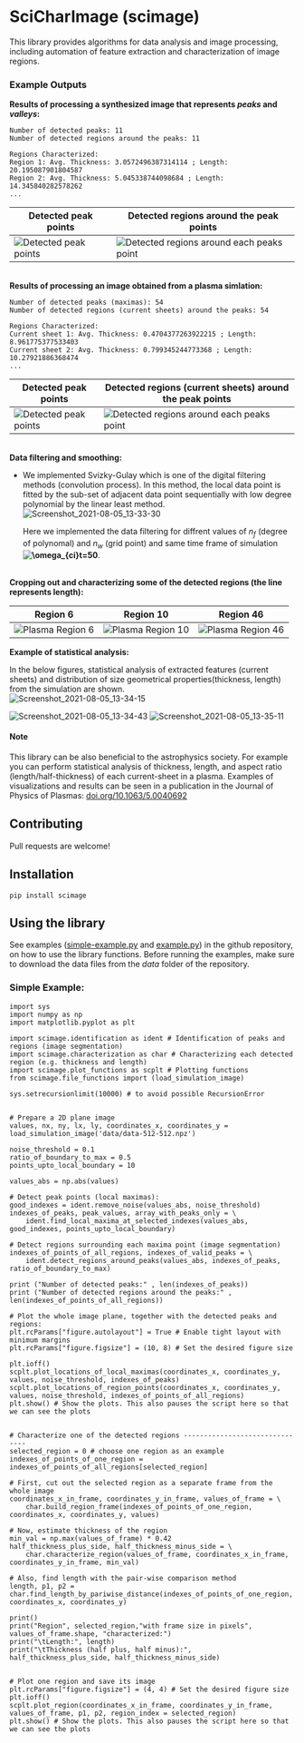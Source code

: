 
# SciCharImage (scimage)
This library provides algorithms for data analysis and image processing, including automation of feature extraction and characterization of image regions. 

### Example Outputs
**Results of processing a synthesized image that represents *peaks* and *valleys*:**

	Number of detected peaks: 11
	Number of detected regions around the peaks: 11
	
	Regions Characterized:
	Region 1: Avg. Thickness: 3.0572496387314114 ; Length: 20.195087901804587
	Region 2: Avg. Thickness: 5.045338744098684 ; Length: 14.345840282578262
	...

Detected peak points | Detected regions around the peak points
------------ | -------------
![Detected peak points](https://github.com/scimage/scimage/blob/main/sample-results/sample-peaks.png) | ![Detected regions around each peaks point](https://github.com/scimage/scimage/blob/main/sample-results/sample-regions.png)

\
**Results of processing an image obtained from a plasma simlation:**

	Number of detected peaks (maximas): 54
	Number of detected regions (current sheets) around the peaks: 54

	Regions Characterized:
	Current sheet 1: Avg. Thickness: 0.4704377263922215 ; Length: 8.961775377533403
	Current sheet 2: Avg. Thickness: 0.799345244773368 ; Length: 10.27921886368474
	...
	

Detected peak points | Detected regions (current sheets) around the peak points
------------ | -------------
![Detected peak points](https://github.com/scimage/scimage/blob/main/sample-results/plasma-peaks.png) | ![Detected regions around each peaks point](https://github.com/scimage/scimage/blob/main/sample-results/plasma-regions.png)

\
**Data filtering and smoothing:**

- We implemented Svizky-Gulay which is one of the digital filtering methods (convolution process). In this method, the local 
  data point is fitted by the sub-set of adjacent data point sequentially with low degree polynomial by the linear least method.\
  ![Screenshot_2021-08-05_13-33-30](https://user-images.githubusercontent.com/86779335/128354740-5bc50030-3cc1-4050-a324-b30eb652e7d3.png) 
  
  Here we implemented the data filtering for diffrent values of *n<sub>f</sub>* (degree of polynomal) and *n<sub>w</sub>* (grid point) and same time frame of simulation **<img src="https://latex.codecogs.com/svg.image?\omega_{ci}t=50" title="\omega_{ci}t=50" />**.

\
**Cropping out and characterizing some of the detected regions (the line represents length):**

Region 6 | Region 10 | Region 46
------------ | ------------- | -------------
![Plasma Region 6](https://github.com/scimage/scimage/blob/main/sample-results/plasma-region-6-r.png) | ![Plasma Region 10](https://github.com/scimage/scimage/blob/main/sample-results/plasma-region-10-r.png) | ![Plasma Region 46](https://github.com/scimage/scimage/blob/main/sample-results/plasma-region-46-r.png)

**Example of statistical analysis:**

 In the below figures, statistical analysis of extracted features (current sheets) and distribution of size geometrical 
    properties(thickness, length) from the simulation are shown.\
    ![Screenshot_2021-08-05_13-34-15](https://user-images.githubusercontent.com/86779335/128373691-5944f873-b373-4792-96e8-0f70111d42a5.png)



![Screenshot_2021-08-05_13-34-43](sample-results/characterization-distribution-thickness.png) ![Screenshot_2021-08-05_13-35-11](sample-results/characterization-distribution-length.png)

   
    


#### Note
This library can be also beneficial to the astrophysics society. For example you can perform statistical analysis of thickness, length, and aspect ratio (length/half-thickness) of each current-sheet in a plasma. Examples of visualizations and results can be seen in a publication in the Journal of Physics of Plasmas: [doi.org/10.1063/5.0040692](https://doi.org/10.1063/5.0040692)


## Contributing
Pull requests are welcome!

## Installation
	pip install scimage

## Using the library
See examples ([simple-example.py](https://github.com/scimage/scimage/blob/main/simple-example.py) and [example.py](https://github.com/scimage/scimage/blob/main/example.py)) in the github repository, on how to use the library functions. Before running the examples, make sure to download the data files from the *data* folder of the repository.

### Simple Example:
    import sys
    import numpy as np
    import matplotlib.pyplot as plt

    import scimage.identification as ident # Identification of peaks and regions (image segmentation)
    import scimage.characterization as char # Characterizing each detected region (e.g. thickness and length)
    import scimage.plot_functions as scplt # Plotting functions
    from scimage.file_functions import (load_simulation_image)

    sys.setrecursionlimit(10000) # to avoid possible RecursionError


    # Prepare a 2D plane image
    values, nx, ny, lx, ly, coordinates_x, coordinates_y = load_simulation_image('data/data-512-512.npz')

    noise_threshold = 0.1
    ratio_of_boundary_to_max = 0.5
    points_upto_local_boundary = 10

    values_abs = np.abs(values)

    # Detect peak points (local maximas):
    good_indexes = ident.remove_noise(values_abs, noise_threshold)
    indexes_of_peaks, peak_values, array_with_peaks_only = \
        ident.find_local_maxima_at_selected_indexes(values_abs, good_indexes, points_upto_local_boundary)

    # Detect regions surrounding each maxima point (image segmentation)
    indexes_of_points_of_all_regions, indexes_of_valid_peaks = \
        ident.detect_regions_around_peaks(values_abs, indexes_of_peaks, ratio_of_boundary_to_max)

    print ("Number of detected peaks:" , len(indexes_of_peaks))
    print ("Number of detected regions around the peaks:" , len(indexes_of_points_of_all_regions))

    # Plot the whole image plane, together with the detected peaks and regions:
    plt.rcParams["figure.autolayout"] = True # Enable tight layout with minimum margins
    plt.rcParams["figure.figsize"] = (10, 8) # Set the desired figure size

    plt.ioff()
    scplt.plot_locations_of_local_maximas(coordinates_x, coordinates_y, values, noise_threshold, indexes_of_peaks)
    scplt.plot_locations_of_region_points(coordinates_x, coordinates_y, values, noise_threshold, indexes_of_points_of_all_regions)
    plt.show() # Show the plots. This also pauses the script here so that we can see the plots


    # Characterize one of the detected regions -------------------------------
    selected_region = 0 # choose one region as an example
    indexes_of_points_of_one_region = indexes_of_points_of_all_regions[selected_region]

    # First, cut out the selected region as a separate frame from the whole image
    coordinates_x_in_frame, coordinates_y_in_frame, values_of_frame = \
        char.build_region_frame(indexes_of_points_of_one_region, coordinates_x, coordinates_y, values)

    # Now, estimate thickness of the region
    min_val = np.max(values_of_frame) * 0.42
    half_thickness_plus_side, half_thickness_minus_side = \
        char.characterize_region(values_of_frame, coordinates_x_in_frame, coordinates_y_in_frame, min_val)

    # Also, find length with the pair-wise comparison method
    length, p1, p2 = char.find_length_by_pariwise_distance(indexes_of_points_of_one_region, coordinates_x, coordinates_y)

    print()
    print("Region", selected_region,"with frame size in pixels", values_of_frame.shape, "characterized:")
    print("\tLength:", length)
    print("\tThickness (half plus, half minus):", half_thickness_plus_side, half_thickness_minus_side)


    # Plot one region and save its image
    plt.rcParams["figure.figsize"] = (4, 4) # Set the desired figure size
    plt.ioff()
    scplt.plot_region(coordinates_x_in_frame, coordinates_y_in_frame, values_of_frame, p1, p2, region_index = selected_region)
    plt.show() # Show the plots. This also pauses the script here so that we can see the plots
